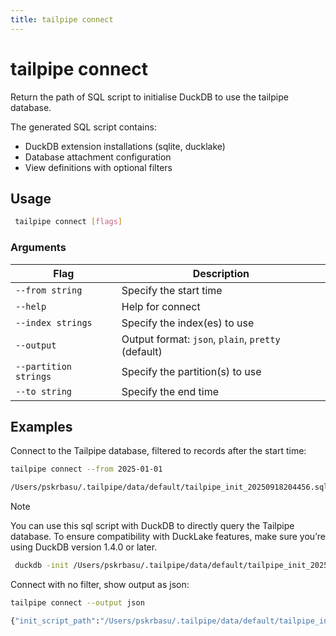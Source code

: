 ```yaml
---
title: tailpipe connect
---
```


# tailpipe connect

Return the path of SQL script to initialise DuckDB to use the tailpipe database.

The generated SQL script contains:
- DuckDB extension installations (sqlite, ducklake)
- Database attachment configuration
- View definitions with optional filters

## Usage
```bash
 tailpipe connect [flags]
 ```

### Arguments

| Flag | Description
|-|-
| `--from string`    |  Specify the start time
| `--help`           |  Help for connect
| `--index strings`  |  Specify the index(es) to use
| `--output`         |  Output format: `json`, `plain`, `pretty` (default)
| `--partition strings`  |  Specify the partition(s) to use
| `--to string`      |  Specify the end time


## Examples

Connect to the Tailpipe database, filtered to records after the start time:

```bash
tailpipe connect --from 2025-01-01
```

```bash
/Users/pskrbasu/.tailpipe/data/default/tailpipe_init_20250918204456.sql
```

> [!NOTE]
> You can use this sql script with DuckDB to directly query the Tailpipe database.
To ensure compatibility with DuckLake features, make sure you’re using DuckDB version 1.4.0 or later.
> 
> ```bash
>  duckdb -init /Users/pskrbasu/.tailpipe/data/default/tailpipe_init_20250918204456.sql
> ```

Connect with no filter, show output as json:

```bash
tailpipe connect --output json
```

```bash
{"init_script_path":"/Users/pskrbasu/.tailpipe/data/default/tailpipe_init_20250918204828.sql"}
```


